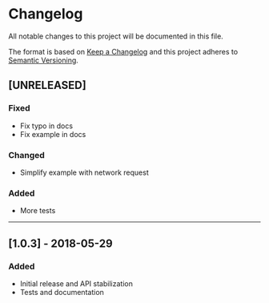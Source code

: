 # Changelog
All notable changes to this project will be documented in this file.

The format is based on [Keep a Changelog](http://keepachangelog.com/en/1.0.0/)
and this project adheres to [Semantic Versioning](http://semver.org/spec/v2.0.0.html).

## [UNRELEASED]
### Fixed
 - Fix typo in docs
 - Fix example in docs
### Changed
 - Simplify example with network request
### Added
 - More tests

---

## [1.0.3] - 2018-05-29
### Added
 - Initial release and API stabilization
 - Tests and documentation


